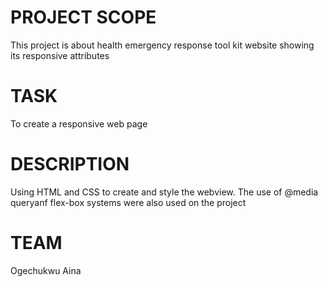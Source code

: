 # PROJECT SCOPE
This project is about health emergency response tool kit website showing its responsive attributes

# TASK
To create a responsive web page 

# DESCRIPTION
Using HTML and CSS to create and style the webview. The use of @media queryanf flex-box systems were also used on the project 

# TEAM
Ogechukwu Aina

